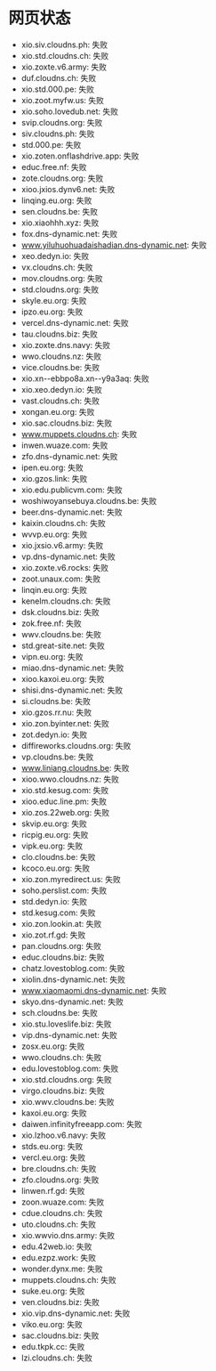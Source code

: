 # 网页状态
- xio.siv.cloudns.ph: 失败
- xio.std.cloudns.ch: 失败
- xio.zoxte.v6.army: 失败
- duf.cloudns.ch: 失败
- xio.std.000.pe: 失败
- xio.zoot.myfw.us: 失败
- xio.soho.lovedub.net: 失败
- svip.cloudns.org: 失败
- siv.cloudns.ph: 失败
- std.000.pe: 失败
- xio.zoten.onflashdrive.app: 失败
- educ.free.nf: 失败
- zote.cloudns.org: 失败
- xioo.jxios.dynv6.net: 失败
- linqing.eu.org: 失败
- sen.cloudns.be: 失败
- xio.xiaohhh.xyz: 失败
- fox.dns-dynamic.net: 失败
- www.yiluhuohuadaishadian.dns-dynamic.net: 失败
- xeo.dedyn.io: 失败
- vx.cloudns.ch: 失败
- mov.cloudns.org: 失败
- std.cloudns.org: 失败
- skyle.eu.org: 失败
- ipzo.eu.org: 失败
- vercel.dns-dynamic.net: 失败
- tau.cloudns.biz: 失败
- xio.zoxte.dns.navy: 失败
- wwo.cloudns.nz: 失败
- vice.cloudns.be: 失败
- xio.xn--ebbpo8a.xn--y9a3aq: 失败
- xio.xeo.dedyn.io: 失败
- vast.cloudns.ch: 失败
- xongan.eu.org: 失败
- xio.sac.cloudns.biz: 失败
- www.muppets.cloudns.ch: 失败
- inwen.wuaze.com: 失败
- zfo.dns-dynamic.net: 失败
- ipen.eu.org: 失败
- xio.gzos.link: 失败
- xio.edu.publicvm.com: 失败
- woshiwoyansebuya.cloudns.be: 失败
- beer.dns-dynamic.net: 失败
- kaixin.cloudns.ch: 失败
- wvvp.eu.org: 失败
- xio.jxsio.v6.army: 失败
- vp.dns-dynamic.net: 失败
- xio.zoxte.v6.rocks: 失败
- zoot.unaux.com: 失败
- linqin.eu.org: 失败
- kenelm.cloudns.ch: 失败
- dsk.cloudns.biz: 失败
- zok.free.nf: 失败
- wwv.cloudns.be: 失败
- std.great-site.net: 失败
- vipn.eu.org: 失败
- miao.dns-dynamic.net: 失败
- xioo.kaxoi.eu.org: 失败
- shisi.dns-dynamic.net: 失败
- si.cloudns.be: 失败
- xio.gzos.rr.nu: 失败
- xio.zon.byinter.net: 失败
- zot.dedyn.io: 失败
- diffireworks.cloudns.org: 失败
- vp.cloudns.be: 失败
- www.liniang.cloudns.be: 失败
- xioo.wwo.cloudns.nz: 失败
- xio.std.kesug.com: 失败
- xioo.educ.line.pm: 失败
- xio.zos.22web.org: 失败
- skvip.eu.org: 失败
- ricpig.eu.org: 失败
- vipk.eu.org: 失败
- clo.cloudns.be: 失败
- kcoco.eu.org: 失败
- xio.zon.myredirect.us: 失败
- soho.perslist.com: 失败
- std.dedyn.io: 失败
- std.kesug.com: 失败
- xio.zon.lookin.at: 失败
- xio.zot.rf.gd: 失败
- pan.cloudns.org: 失败
- educ.cloudns.biz: 失败
- chatz.lovestoblog.com: 失败
- xiolin.dns-dynamic.net: 失败
- www.xiaomaomi.dns-dynamic.net: 失败
- skyo.dns-dynamic.net: 失败
- sch.cloudns.be: 失败
- xio.stu.loveslife.biz: 失败
- vip.dns-dynamic.net: 失败
- zosx.eu.org: 失败
- wwo.cloudns.ch: 失败
- edu.lovestoblog.com: 失败
- xio.std.cloudns.org: 失败
- virgo.cloudns.biz: 失败
- xio.wwv.cloudns.be: 失败
- kaxoi.eu.org: 失败
- daiwen.infinityfreeapp.com: 失败
- xio.lzhoo.v6.navy: 失败
- stds.eu.org: 失败
- vercl.eu.org: 失败
- bre.cloudns.ch: 失败
- zfo.cloudns.org: 失败
- linwen.rf.gd: 失败
- zoon.wuaze.com: 失败
- cdue.cloudns.ch: 失败
- uto.cloudns.ch: 失败
- xio.wwvio.dns.army: 失败
- edu.42web.io: 失败
- edu.ezpz.work: 失败
- wonder.dynx.me: 失败
- muppets.cloudns.ch: 失败
- suke.eu.org: 失败
- ven.cloudns.biz: 失败
- xio.vip.dns-dynamic.net: 失败
- viko.eu.org: 失败
- sac.cloudns.biz: 失败
- edu.tkpk.cc: 失败
- lzi.cloudns.ch: 失败
